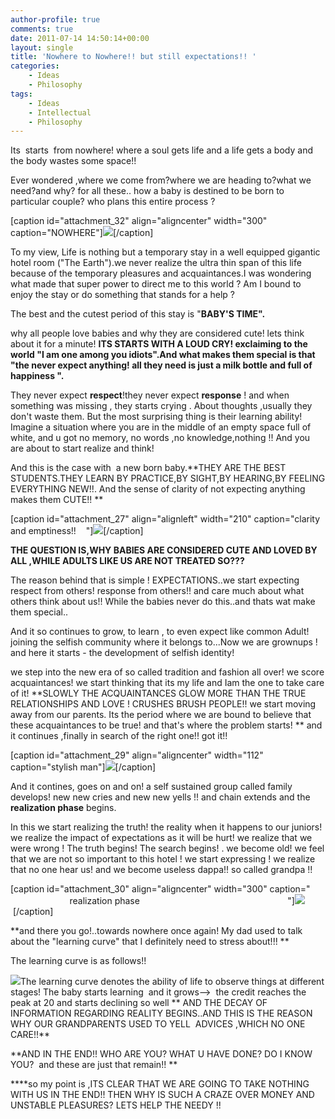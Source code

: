 ```yaml
---
author-profile: true
comments: true
date: 2011-07-14 14:50:14+00:00
layout: single
title: 'Nowhere to Nowhere!! but still expectations!! '
categories:
    - Ideas
    - Philosophy
tags:
    - Ideas
    - Intellectual
    - Philosophy
---
```


Its  starts  from nowhere! where a soul gets life and a life gets a body and the body wastes some space!!

Ever wondered ,where we come from?where we are heading to?what we need?and why? for all these.. how a baby is destined to be born to particular couple? who plans this entire process ?

[caption id="attachment_32" align="aligncenter" width="300" caption="NOWHERE"][![](http://vickyexplored.files.wordpress.com/2011/07/nowhere-12212.jpg?w=300)](http://vickyexplored.files.wordpress.com/2011/07/nowhere-12212.jpg)[/caption]

To my view, Life is nothing but a temporary stay in a well equipped gigantic hotel room ("The Earth").we never realize the ultra thin span of this life because of the temporary pleasures and acquaintances.I was wondering what made that super power to direct me to this world ? Am I bound to enjoy the stay or do something that stands for a help ?

The best and the cutest period of this stay is "**BABY'S TIME".**

why all people love babies and why they are considered cute! lets think about it for a minute! **ITS STARTS WITH A LOUD CRY! exclaiming to the world "I am one among you idiots".And what makes them special is that "the never expect anything! all they need is just a milk bottle and full of happiness ".**

They never expect **respect**!they never expect **response** ! and when something was missing , they starts crying . About thoughts ,usually they don't waste them. But the most surprising thing is their learning ability! Imagine a situation where you are in the middle of an empty space full of white, and u got no memory, no words ,no knowledge,nothing !! And you are about to start realize and think!

And this is the case with  a new born baby.**THEY ARE THE BEST STUDENTS.THEY LEARN BY PRACTICE,BY SIGHT,BY HEARING,BY FEELING EVERYTHING NEW!!. And the sense of clarity of not expecting anything makes them CUTE!! **

[caption id="attachment_27" align="alignleft" width="210" caption="clarity and emptiness!!    "][![](http://vickyexplored.files.wordpress.com/2011/07/cute-baby.jpg?w=300)](http://vickyexplored.files.wordpress.com/2011/07/cute-baby.jpg)[/caption]

**THE QUESTION IS,WHY BABIES ARE CONSIDERED CUTE AND LOVED BY ALL ,WHILE ADULTS LIKE US ARE NOT TREATED SO???**

The reason behind that is simple ! EXPECTATIONS..we start expecting respect from others! response from others!! and care much about what others think about us!! While the babies never do this..and thats wat make them special..

And it so continues to grow, to learn , to even expect like common Adult! joining the selfish community where it belongs to...Now we are grownups ! and here it starts - the development of selfish identity!

we step into the new era of so called tradition and fashion all over! we score acquaintances! we start thinking that its my life and Iam the one to take care of it! **SLOWLY THE ACQUAINTANCES GLOW MORE THAN THE TRUE RELATIONSHIPS AND LOVE ! CRUSHES BRUSH PEOPLE!! we start moving away from our parents. Its the period where we are bound to believe that these acquaintances to be true! and that's where the problem starts! ** and it continues ,finally in search of the right one!! got it!!

[caption id="attachment_29" align="aligncenter" width="112" caption="stylish man"][![](http://vickyexplored.files.wordpress.com/2011/07/stylish-man1.jpg)](http://vickyexplored.files.wordpress.com/2011/07/stylish-man1.jpg)[/caption]

And it contines, goes on and on! a self sustained group called family develops! new new cries and new new yells !! and chain extends and the **realization phase** begins.

In this we start realizing the truth! the reality when it happens to our juniors! we realize the impact of expectations as it will be hurt! we realize that we were wrong ! The truth begins! The search begins! . we become old! we feel that we are not so important to this hotel ! we start expressing ! we realize that no one hear us! and we become useless dappa!! so called grandpa !!

[caption id="attachment_30" align="aligncenter" width="300" caption="                              realization phase                                                            "][![](http://vickyexplored.files.wordpress.com/2011/07/grandpachair.gif?w=300)](http://vickyexplored.files.wordpress.com/2011/07/grandpachair.gif)     [/caption]

**and there you go!..towards nowhere once again! My dad used to talk about the "learning curve" that I definitely need to stress about!!! **

The learning curve is as follows!!

[![](http://vickyexplored.files.wordpress.com/2011/07/learning-curve.gif?w=300)](http://vickyexplored.files.wordpress.com/2011/07/learning-curve.gif)The learning curve denotes the ability of life to observe things at different stages! The baby starts learning  and it grows-->  the credit reaches the peak at 20 and starts declining so well ** AND THE DECAY OF INFORMATION REGARDING REALITY BEGINS..AND THIS IS THE REASON WHY OUR GRANDPARENTS USED TO YELL  ADVICES ,WHICH NO ONE CARE!!**

**AND IN THE END!! WHO ARE YOU? WHAT U HAVE DONE? DO I KNOW YOU?  and these are just that remain!! **

****so my point is ,ITS CLEAR THAT WE ARE GOING TO TAKE NOTHING WITH US IN THE END!! THEN WHY IS SUCH A CRAZE OVER MONEY AND UNSTABLE PLEASURES? LETS HELP THE NEEDY !!
